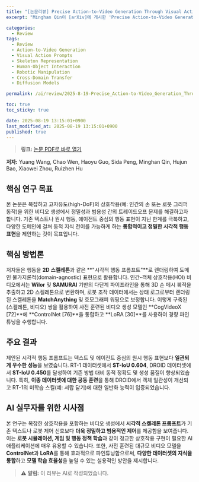 ```yaml
---
title: "[논문리뷰] Precise Action-to-Video Generation Through Visual Action Prompts"
excerpt: "Minghan Qin이 [arXiv]에 게시한 'Precise Action-to-Video Generation Through Visual Action Prompts' 논문에 대한 자세한 리뷰입니다."

categories:
  - Review
tags:
  - Review
  - Action-to-Video Generation
  - Visual Action Prompts
  - Skeleton Representation
  - Human-Object Interaction
  - Robotic Manipulation
  - Cross-Domain Transfer
  - Diffusion Models

permalink: /ai/review/2025-8-19-Precise_Action-to-Video_Generation_Through_Visual_Action_Prompts/

toc: true
toc_sticky: true

date: 2025-08-19 13:15:01+0900
last_modified_at: 2025-08-19 13:15:01+0900
published: true
---
```

> **링크:** [논문 PDF로 바로 열기](https://arxiv.org/abs/2508.13104)

**저자:** Yuang Wang, Chao Wen, Haoyu Guo, Sida Peng, Minghan Qin, Hujun Bao, Xiaowei Zhou, Ruizhen Hu



## 핵심 연구 목표
본 논문은 복잡하고 고자유도(high-DoF)의 상호작용(예: 인간의 손 또는 로봇 그리퍼 동작)을 위한 비디오 생성에서 정밀성과 범용성 간의 트레이드오프 문제를 해결하고자 합니다. 기존 텍스트나 원시 행동, 에이전트 중심의 행동 표현이 지닌 한계를 극복하고, 다양한 도메인에 걸쳐 동적 지식 전이를 가능하게 하는 **통합적이고 정밀한 시각적 행동 표현**을 제안하는 것이 목표입니다.

## 핵심 방법론
저자들은 행동을 **2D 스켈레톤**과 같은 **"시각적 행동 프롬프트"**로 렌더링하여 도메인 불가지론적(domain-agnostic) 표현으로 활용합니다. 인간-객체 상호작용(HOI) 비디오에서는 **Wilor** 및 **SAMURAI** 기반의 다단계 파이프라인을 통해 3D 손 메시 궤적을 추출하고 2D 스켈레톤으로 변환하며, 로봇 조작 데이터에서는 상태 로그로부터 렌더링된 스켈레톤을 **MatchAnything** 및 호모그래피 워핑으로 보정합니다. 이렇게 구축된 (스켈레톤, 비디오) 쌍을 활용하여 사전 훈련된 비디오 생성 모델인 **CogVideoX [72]**에 **ControlNet [76]**을 통합하고 **LoRA [30]**를 사용하여 경량 파인튜닝을 수행합니다.

## 주요 결과
제안된 시각적 행동 프롬프트는 텍스트 및 에이전트 중심의 원시 행동 표현보다 **일관되게 우수한 성능**을 보였습니다. RT-1 데이터셋에서 **ST-IoU 0.604**, DROID 데이터셋에서 **ST-IoU 0.450**를 달성하여 기존 방법 대비 동적 정확도 및 생성 품질이 향상되었습니다. 특히, **이종 데이터셋에 대한 공동 훈련**을 통해 DROID에서 객체 일관성이 개선되고 RT-1의 미학습 스킬(예: 서랍 닫기)에 대한 일반화 능력이 입증되었습니다.

## AI 실무자를 위한 시사점
본 연구는 복잡한 상호작용을 포함하는 비디오 생성에서 **시각적 스켈레톤 프롬프트**가 기존 텍스트나 로봇 제어 신호보다 **더욱 정밀하고 범용적인 제어**를 제공함을 보여줍니다. 이는 **로봇 시뮬레이션, 게임 및 행동 정책 학습**과 같이 정교한 상호작용 구현이 필요한 AI 애플리케이션에 매우 유용할 수 있습니다. 또한, 사전 훈련된 대규모 비디오 모델을 **ControlNet**과 **LoRA**를 통해 효과적으로 파인튜닝함으로써, **다양한 데이터셋의 지식을 통합**하고 **모델 학습 효율성**을 높일 수 있는 실용적인 방안을 제시합니다.

> ⚠️ **알림:** 이 리뷰는 AI로 작성되었습니다.